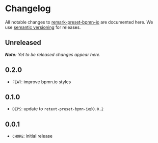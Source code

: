 # Changelog

All notable changes to [remark-preset-bpmn-io](https://github.com/bpmn-io/remark-preset-bpmn-io) are documented here. We use [semantic versioning](http://semver.org/) for releases.

## Unreleased

___Note:__ Yet to be released changes appear here._

## 0.2.0

* `FEAT`: improve bpmn.io styles

## 0.1.0

* `DEPS`: update to `retext-preset-bpmn-io@0.0.2`

## 0.0.1

* `CHORE`: initial release

